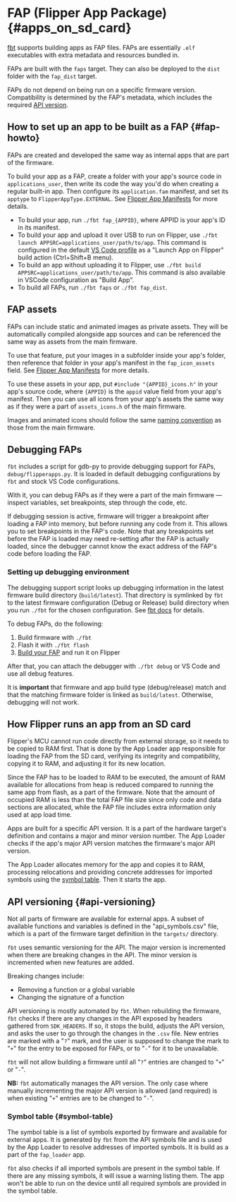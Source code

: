 # FAP (Flipper App Package) {#apps_on_sd_card}

[fbt](./fbt.md) supports building apps as FAP files. FAPs are essentially `.elf` executables with extra metadata and resources bundled in.

FAPs are built with the `faps` target. They can also be deployed to the `dist` folder with the `fap_dist` target.

FAPs do not depend on being run on a specific firmware version. Compatibility is determined by the FAP's metadata, which includes the required [API version](#api-versioning).

## How to set up an app to be built as a FAP {#fap-howto}

FAPs are created and developed the same way as internal apps that are part of the firmware.

To build your app as a FAP, create a folder with your app's source code in `applications_user`, then write its code the way you'd do when creating a regular built-in app. Then configure its `application.fam` manifest, and set its `apptype` to `FlipperAppType.EXTERNAL`. See [Flipper App Manifests](AppManifests.md) for more details.

- To build your app, run `./fbt fap_{APPID}`, where APPID is your app's ID in its manifest.
- To build your app and upload it over USB to run on Flipper, use `./fbt launch APPSRC=applications_user/path/to/app`. This command is configured in the default [VS Code profile](../.vscode/ReadMe.md) as a "Launch App on Flipper" build action (Ctrl+Shift+B menu).
- To build an app without uploading it to Flipper, use `./fbt build APPSRC=applications_user/path/to/app`. This command is also available in VSCode configuration as "Build App".
- To build all FAPs, run `./fbt faps` or `./fbt fap_dist`.

## FAP assets

FAPs can include static and animated images as private assets. They will be automatically compiled alongside app sources and can be referenced the same way as assets from the main firmware.

To use that feature, put your images in a subfolder inside your app's folder, then reference that folder in your app's manifest in the `fap_icon_assets` field. See [Flipper App Manifests](AppManifests.md) for more details.

To use these assets in your app, put `#include "{APPID}_icons.h"` in your app's source code, where `{APPID}` is the `appid` value field from your app's manifest. Then you can use all icons from your app's assets the same way as if they were a part of `assets_icons.h` of the main firmware.

Images and animated icons should follow the same [naming convention](../assets/ReadMe.md) as those from the main firmware.

## Debugging FAPs

`fbt` includes a script for gdb-py to provide debugging support for FAPs, `debug/flipperapps.py`. It is loaded in default debugging configurations by `fbt` and stock VS Code configurations.

With it, you can debug FAPs as if they were a part of the main firmware — inspect variables, set breakpoints, step through the code, etc.

If debugging session is active, firmware will trigger a breakpoint after loading a FAP into memory, but before running any code from it. This allows you to set breakpoints in the FAP's code. Note that any breakpoints set before the FAP is loaded may need re-setting after the FAP is actually loaded, since the debugger cannot know the exact address of the FAP's code before loading the FAP.

### Setting up debugging environment

The debugging support script looks up debugging information in the latest firmware build directory (`build/latest`). That directory is symlinked by `fbt` to the latest firmware configuration (Debug or Release) build directory when you run `./fbt` for the chosen configuration. See [fbt docs](fbt.md) for details.

To debug FAPs, do the following:

1. Build firmware with `./fbt`
2. Flash it with `./fbt flash`
3. [Build your FAP](#fap-howto) and run it on Flipper

After that, you can attach the debugger with `./fbt debug` or VS Code and use all debug features.

It is **important** that firmware and app build type (debug/release) match and that the matching firmware folder is linked as `build/latest`. Otherwise, debugging will not work.

## How Flipper runs an app from an SD card

Flipper's MCU cannot run code directly from external storage, so it needs to be copied to RAM first. That is done by the App Loader app responsible for loading the FAP from the SD card, verifying its integrity and compatibility, copying it to RAM, and adjusting it for its new location.

Since the FAP has to be loaded to RAM to be executed, the amount of RAM available for allocations from heap is reduced compared to running the same app from flash, as a part of the firmware. Note that the amount of occupied RAM is less than the total FAP file size since only code and data sections are allocated, while the FAP file includes extra information only used at app load time.

Apps are built for a specific API version. It is a part of the hardware target's definition and contains a major and minor version number. The App Loader checks if the app's major API version matches the firmware's major API version.

The App Loader allocates memory for the app and copies it to RAM, processing relocations and providing concrete addresses for imported symbols using the [symbol table](#symbol-table). Then it starts the app.

## API versioning {#api-versioning}

Not all parts of firmware are available for external apps. A subset of available functions and variables is defined in the "api_symbols.csv" file, which is a part of the firmware target definition in the `targets/` directory.

`fbt` uses semantic versioning for the API. The major version is incremented when there are breaking changes in the API. The minor version is incremented when new features are added.

Breaking changes include:

- Removing a function or a global variable
- Changing the signature of a function

API versioning is mostly automated by `fbt`. When rebuilding the firmware, `fbt` checks if there are any changes in the API exposed by headers gathered from `SDK_HEADERS`. If so, it stops the build, adjusts the API version, and asks the user to go through the changes in the `.csv` file. New entries are marked with a "`?`" mark, and the user is supposed to change the mark to "`+`" for the entry to be exposed for FAPs, or to "`-`" for it to be unavailable.

`fbt` will not allow building a firmware until all "`?`" entries are changed to "`+`" or "`-`".

**NB:** `fbt` automatically manages the API version. The only case where manually incrementing the major API version is allowed (and required) is when existing "`+`" entries are to be changed to "`-`".

### Symbol table {#symbol-table}

The symbol table is a list of symbols exported by firmware and available for external apps. It is generated by `fbt` from the API symbols file and is used by the App Loader to resolve addresses of imported symbols. It is build as a part of the `fap_loader` app.

`fbt` also checks if all imported symbols are present in the symbol table. If there are any missing symbols, it will issue a warning listing them. The app won't be able to run on the device until all required symbols are provided in the symbol table.

